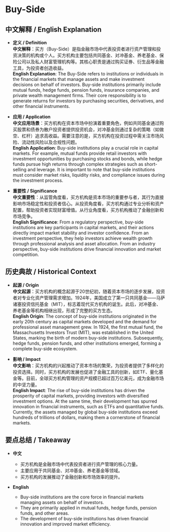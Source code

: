 # Buy-Side

## 中文解释 / English Explanation

* **定义 / Definition**  
  **中文解释**：买方（Buy-Side）是指金融市场中代表投资者进行资产管理和投资决策的机构或个人。买方机构主要包括共同基金、对冲基金、养老基金、保险公司以及私人财富管理机构等。其核心职责是通过购买证券、衍生品等金融工具，为投资者创造收益。  
  **English Explanation**: The Buy-Side refers to institutions or individuals in the financial markets that manage assets and make investment decisions on behalf of investors. Buy-side institutions primarily include mutual funds, hedge funds, pension funds, insurance companies, and private wealth management firms. Their core responsibility is to generate returns for investors by purchasing securities, derivatives, and other financial instruments.

* **应用 / Application**  
  **中文应用场景**：买方机构在资本市场中扮演着重要角色，例如共同基金通过购买股票和债券为散户投资者提供投资机会，对冲基金则通过复杂的策略（如做空、杠杆）追求高收益。需要注意的是，买方机构在投资过程中需关注市场风险、流动性风险以及合规性问题。  
  **English Application**: Buy-side institutions play a crucial role in capital markets. For example, mutual funds provide retail investors with investment opportunities by purchasing stocks and bonds, while hedge funds pursue high returns through complex strategies such as short-selling and leverage. It is important to note that buy-side institutions must consider market risks, liquidity risks, and compliance issues during the investment process.

* **重要性 / Significance**  
  **中文重要性**：从监管角度看，买方机构是资本市场的重要参与者，其行为直接影响市场稳定性和投资者信心。从投资角度看，买方机构通过专业分析和资产配置，帮助投资者实现财富增值。从行业角度看，买方机构推动了金融创新和市场竞争。  
  **English Significance**: From a regulatory perspective, buy-side institutions are key participants in capital markets, and their actions directly impact market stability and investor confidence. From an investment perspective, they help investors achieve wealth growth through professional analysis and asset allocation. From an industry perspective, buy-side institutions drive financial innovation and market competition.

## 历史典故 / Historical Context

* **起源 / Origin**  
  **中文起源**：买方机构的概念起源于20世纪初，随着资本市场的逐步发展，投资者对专业化资产管理需求增加。1924年，美国成立了第一只共同基金——马萨诸塞投资信托基金（MIT），标志着现代买方机构的诞生。此后，对冲基金、养老基金等机构相继出现，形成了完整的买方生态。  
  **English Origin**: The concept of buy-side institutions originated in the early 20th century as capital markets developed and the demand for professional asset management grew. In 1924, the first mutual fund, the Massachusetts Investors Trust (MIT), was established in the United States, marking the birth of modern buy-side institutions. Subsequently, hedge funds, pension funds, and other institutions emerged, forming a complete buy-side ecosystem.

* **影响 / Impact**  
  **中文影响**：买方机构的兴起推动了资本市场的繁荣，为投资者提供了多样化的投资选择。同时，买方机构的发展也促进了金融工具的创新，如ETF、量化基金等。目前，全球买方机构管理的资产规模已超过百万亿美元，成为金融市场的中坚力量。  
  **English Impact**: The rise of buy-side institutions has driven the prosperity of capital markets, providing investors with diversified investment options. At the same time, their development has spurred innovation in financial instruments, such as ETFs and quantitative funds. Currently, the assets managed by global buy-side institutions exceed hundreds of trillions of dollars, making them a cornerstone of financial markets.

## 要点总结 / Takeaway

* **中文**  
  - 买方机构是金融市场中代表投资者进行资产管理的核心力量。  
  - 主要应用于共同基金、对冲基金、养老基金等领域。  
  - 买方机构的发展推动了金融创新和市场效率的提升。  

* **English**  
  - Buy-side institutions are the core force in financial markets managing assets on behalf of investors.  
  - They are primarily applied in mutual funds, hedge funds, pension funds, and other areas.  
  - The development of buy-side institutions has driven financial innovation and improved market efficiency.